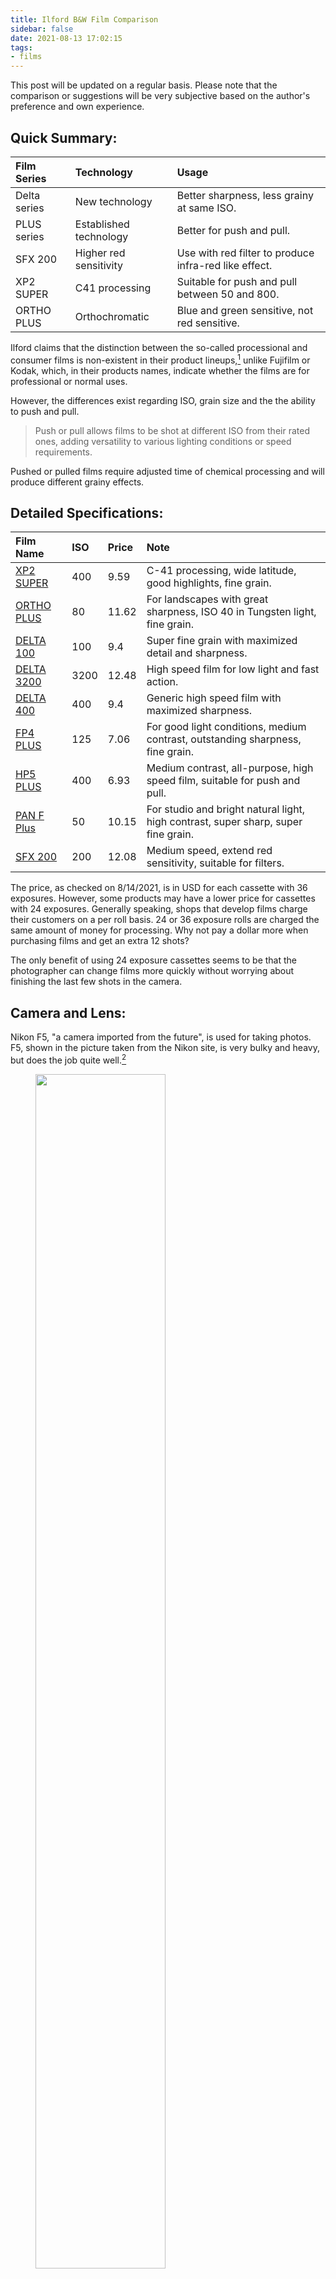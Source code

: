 ```yaml
---
title: Ilford B&W Film Comparison
sidebar: false
date: 2021-08-13 17:02:15
tags:
- films
---
```


This post will be updated on a regular basis. Please note that the comparison or suggestions will be very subjective based on the author's preference and own experience.

<!--more-->

## Quick Summary:

| Film Series 	| Technology 	| Usage 	|
| :---	| :---	| :---	|
| Delta series 	| New technology 	| Better sharpness, less grainy at same ISO. 	|
| PLUS series 	| Established technology 	| Better for push and pull.  	|
| SFX 200 	| Higher red sensitivity 	| Use with red filter to produce infra-red like effect. 	|
| XP2 SUPER 	| C41 processing 	| Suitable for push and pull between 50 and 800. 	|
| ORTHO PLUS 	| Orthochromatic  	| Blue and green sensitive, not red sensitive. 	|

Ilford claims that the distinction between the so-called processional and consumer films is non-existent in their product lineups,[^1] unlike Fujifilm or Kodak, which, in their products names, indicate whether the films are for professional or normal uses.

However, the differences exist regarding ISO, grain size and the the ability to push and pull. 


> Push or pull allows films to be shot at different ISO from their rated ones, adding versatility to various lighting conditions or speed requirements. 

Pushed or pulled films require adjusted time of chemical processing and will produce different grainy effects.

## Detailed Specifications:

| Film Name 	| ISO 	| Price 	| Note 	|
| :---	| :---	| :---	| :---	|
| [XP2 SUPER](https://www.ilfordphoto.com/xp2-super-35mm) 	| 400 	| 9.59 	| C-41 processing, wide latitude, good highlights, fine grain. 	|
| [ORTHO PLUS](https://www.ilfordphoto.com/ortho-plus-35mm) 	| 80 	| 11.62 	| For landscapes with great sharpness, ISO 40 in Tungsten light, fine grain. 	|
| [DELTA 100](https://www.ilfordphoto.com/delta-100-professional-35mm) 	| 100 	| 9.4 	| Super fine grain with maximized detail and sharpness. 	|
| [DELTA 3200](https://www.ilfordphoto.com/delta-3200-professional-35mm) 	| 3200 	| 12.48 	| High speed film for low light and fast action. 	|
| [DELTA 400](https://www.ilfordphoto.com/delta-400-professional-35mm) 	| 400 	| 9.4 	| Generic high speed film with maximized sharpness. 	|
| [FP4 PLUS](https://www.ilfordphoto.com/fp4-plus-35mm) 	| 125 	| 7.06 	| For good light conditions, medium contrast, outstanding sharpness, fine grain. 	|
| [HP5 PLUS](https://www.ilfordphoto.com/hp5-plus-35mm) 	| 400 	| 6.93 	| Medium contrast, all-purpose, high speed film, suitable for push and pull. 	|
| [PAN F Plus](https://www.ilfordphoto.com/pan-f-plus-35mm) 	| 50 	| 10.15 	| For studio and bright natural light, high contrast, super sharp, super fine grain. 	|
| [SFX 200](https://www.ilfordphoto.com/sfx-200-35mm) 	| 200 	| 12.08 	| Medium speed, extend red sensitivity, suitable for filters. 	|

The price, as checked on 8/14/2021, is in USD for each cassette with 36 exposures. However, some products may have a lower price for cassettes with 24 exposures. Generally speaking, shops that develop films charge their customers on a per roll basis. 24 or 36 exposure rolls are charged the same amount of money for processing. Why not pay a dollar more when purchasing films and get an extra 12 shots?

The only benefit of using 24 exposure cassettes seems to be that the photographer can change films more quickly without worrying about finishing the last few shots in the camera.

## Camera and Lens:

Nikon F5, "a camera imported from the future", is used for taking photos. F5, shown in the picture taken from the Nikon site, is very bulky and heavy, but does the job quite well.[^2]

<figure>
    <img style="background:none; border:none; box-shadow:none;" width="70%" src="Nikon_F5.png"/>
    <figcaption style="text-align: center;">Nikon F5.</figcaption>
</figure>

The lens is Nikkor 28-105mm f/3.5-4.5 D IF [^3] with a micro switch that allows shorter focus distance, yielding a maximum reproduction ratio of 1:2.

<figure>
    <img style="background:none; border:none; box-shadow:none;" width="50%" src="Nikkor28-105lens.jpg"/>
    <figcaption style="text-align: center;">Nikkor 28-105mm f/3.5-4.5 D IF.</figcaption>
</figure>

## Filters

A simple demonstration of how B&W films capture colors will be the following, taken from the Hoya site.[^4]

<figure>
    <img style="background:none; border:none; box-shadow:none;" width="70%" src="hoyaColor.jpeg"/>
    <figcaption style="text-align: center;">Color conversion for B&W films.</figcaption>
</figure>

Using color filters with B&W films is a good idea for boosting contrast and making colors more distinctive. For panchromatic films, color filters will make the film less sensitive to some regions of the visible light spectrum. As a result, some colors appear brighter and some look darker. Human eyes are more sensitive to yellow or green lights. Using a yellow filter produces B&W images that look more "natural" in the perspective of human visions even though colors are converted to black and white and brightness is represented in greyscale.

Color filters act as ND filters as well: reducing the amount of light entering the lens and leading to a slower shutter speed. Different color filters have different levels of light reduction effect.

## HP5 PLUS

The HP5 PLUS is where the write starts. Ilford claims the film can be pushed up to ISO 3200, a full 3 stops![^5]

<figure>
    <img style="background:none; border:none; box-shadow:none;" width="50%" src="hp5_plus.jpeg"/>
    <figcaption style="text-align: center;">Ilford HP5 PLUS cartridge and package.</figcaption>
</figure>

Here are some photos shot at different ISO and with/without filters.

<figure>
    <img style="background:none; border:none; box-shadow:none;" width="100%" src="hp5_1.jpeg"/>
    <figcaption style="text-align: center;">HP5 PLUS @ ISO 400, UV filter.</figcaption>
</figure>

<figure>
    <img style="background:none; border:none; box-shadow:none;" width="100%" src="hp5_2.jpeg"/>
    <figcaption style="text-align: center;">HP5 PLUS @ ISO 400, UV filter.</figcaption>
</figure>

## FP4 PLUS

Ilford FP4 PLUS is one of the films in the PLUS lineup. The technology is relatively old compared with the Delta lineup.

<figure>
    <img style="background:none; border:none; box-shadow:none;" width="50%" src="fp4_plus.jpeg"/>
    <figcaption style="text-align: center;">Ilford FP4 PLUS cartridge and package.</figcaption>
</figure>

Different filters are used during the test shots.

![](fp4_plus_yellow.jpg "FP4 PLUS with Yellow Filter") | ![](fp4_plus_red.jpg "FP4 PLUS with Red Filter")
-|-
FP4 PLUS @ ISO 125, yellow filter.             |  FP4 PLUS @ ISO 125, red filter.
![](fp4_plus_uv.jpg "FP4 PLUS with UV Filter") | ![](fp4_plus_polarizer.jpg "FP4 PLUS with Polarizer Filter")
FP4 PLUS @ ISO 125, UV filter. | FP4 PLUS @ ISO 125, polarizer filter.

Shots with a color filter on appear to have higher contrast. In particular, the clouds are darkened a bit. However, the dark part of the image, such as trees, are very difficult to expose any details.

Also use the following picture as a reference.

<figure>
    <img style="background:none; border:none; box-shadow:none;" width="100%" src="fp4_plus_no_filter.jpg"/>
    <figcaption style="text-align: center;">FP4 PLUS @ ISO 125, no filter.</figcaption>
</figure>

One more shot with yellow filter on.

<figure>
    <img style="background:none; border:none; box-shadow:none;" width="100%" src="fp4_plus_zach.jpg"/>
    <figcaption style="text-align: center;">FP4 PLUS @ ISO 125, yellow filter.</figcaption>
</figure>

Compared with HP5 PLUS, FP4 PLUS has a smaller grainy effect. The tradeoff is a longer exposure time. With good light conditions, such as taking landscape photos on a sunny day, FP4 PLUS may be preferred.

## References:

[^1]: https://www.ilfordphoto.com/choosing-your-first-ilford-film/

[^2]: https://www.nikonusa.com/en/nikon-products/product-archive/film-cameras/f5.html

[^3]: https://photographylife.com/lenses/nikon-af-nikkor-af-28-105mm-f3-5-4-5d-if

[^4]: https://hoyafilterusa.com/pages/how-black-white-filters-work

[^5]: https://www.ilfordphoto.com/hp5-plus-35mm